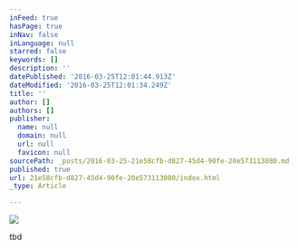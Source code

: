 ```yaml
---
inFeed: true
hasPage: true
inNav: false
inLanguage: null
starred: false
keywords: []
description: ''
datePublished: '2016-03-25T12:01:44.913Z'
dateModified: '2016-03-25T12:01:34.249Z'
title: ''
author: []
authors: []
publisher:
  name: null
  domain: null
  url: null
  favicon: null
sourcePath: _posts/2016-03-25-21e58cfb-d827-45d4-90fe-20e573113080.md
published: true
url: 21e58cfb-d827-45d4-90fe-20e573113080/index.html
_type: Article

---
```

![](https://the-grid-user-content.s3-us-west-2.amazonaws.com/b4bb2a3e-c759-4c25-a179-afc6fe427736.jpg)

tbd